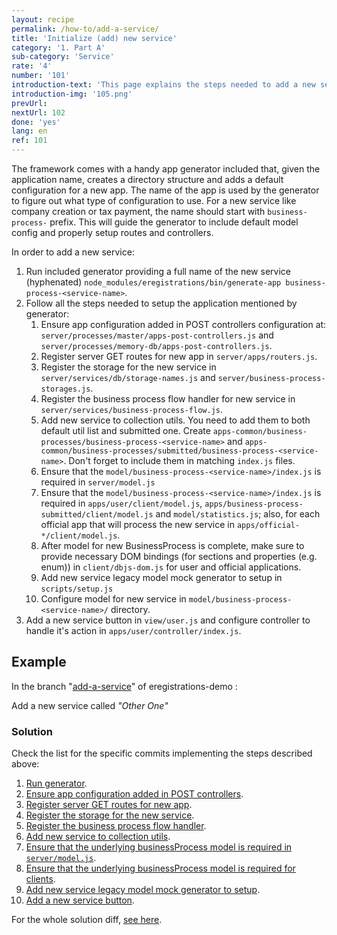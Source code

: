 ```yaml
---
layout: recipe
permalink: /how-to/add-a-service/
title: 'Initialize (add) new service'
category: '1. Part A'
sub-category: 'Service'
rate: '4'
number: '101'
introduction-text: 'This page explains the steps needed to add a new service to the application. This covers running included app generator and configuring steps needed to fully set up a service. The further service configuration, like adding section and payments, is not covered here.'
introduction-img: '105.png'
prevUrl:
nextUrl: 102
done: 'yes'
lang: en
ref: 101
---
```


The framework comes with a handy app generator included that, given the application name, creates a directory structure and adds a default configuration for a new app. The name of the app is used by the generator to figure out what type of configuration to use. For a new service like company creation or tax payment, the name should start with `business-process-` prefix. This will guide the generator to include default model config and properly setup routes and controllers.

In order to add a new service:

1. Run included generator providing a full name of the new service (hyphenated) `node_modules/eregistrations/bin/generate-app business-process-<service-name>`.
2. Follow all the steps needed to setup the application mentioned by generator:
    1. Ensure app configuration added in POST controllers configuration at: `server/processes/master/apps-post-controllers.js` and `server/processes/memory-db/apps-post-controllers.js`.
    2. Register server GET routes for new app in `server/apps/routers.js`.
    3. Register the storage for the new service in `server/services/db/storage-names.js` and `server/business-process-storages.js`.
    4. Register the business process flow handler for new service in `server/services/business-process-flow.js`.
    5. Add new service to collection utils. You need to add them to both default util list and submitted one. Create `apps-common/business-processes/business-process-<service-name>` and `apps-common/business-processes/submitted/business-process-<service-name>`. Don't forget to include them in matching `index.js` files.
    6. Ensure that the `model/business-process-<service-name>/index.js` is required in `server/model.js`
    7. Ensure that the `model/business-process-<service-name>/index.js` is required in `apps/user/client/model.js`, `apps/business-process-submitted/client/model.js` and `model/statistics.js`; also, for each official app that will process the new service in `apps/official-*/client/model.js`.
    8. After model for new BusinessProcess is complete, make sure to provide necessary DOM bindings (for sections and properties (e.g. enum)) in `client/dbjs-dom.js` for user and official applications.
    9. Add new service legacy model mock generator to setup in `scripts/setup.js`
    10. Configure model for new service in `model/business-process-<service-name>/` directory.
3. Add a new service button in `view/user.js` and configure controller to handle it's action in `apps/user/controller/index.js`.

## Example

In the branch "[add-a-service](https://github.com/egovernment/eregistrations-demo/tree/add-a-service)" of eregistrations-demo :

Add a new service called *"Other One"*

### Solution

Check the list for the specific commits implementing the steps described above:

1. [Run generator](https://github.com/egovernment/eregistrations-demo/commit/b9377da25b530ce5c5531726c02285e62d6af9aa).
2. [Ensure app configuration added in POST controllers](https://github.com/egovernment/eregistrations-demo/commit/b2483c91993d3411962900285682e62186b1949a).
3. [Register server GET routes for new app](https://github.com/egovernment/eregistrations-demo/commit/c5d5b34bfa5c6d9f7fe1d5a1196eed4dccd9b09d).
4. [Register the storage for the new service](https://github.com/egovernment/eregistrations-demo/commit/c44bb93e58964892f0c4e1c6a8ebbb57d1a20e9e).
5. [Register the business process flow handler](https://github.com/egovernment/eregistrations-demo/commit/a3fe04c7df15eb94b609f2898446ec85a9b6cda4).
6. [Add new service to collection utils](https://github.com/egovernment/eregistrations-demo/commit/46ba5964c296d4a41d74e221cc1a8a58833c94c6).
7. [Ensure that the underlying businessProcess model is required in `server/model.js`](https://github.com/egovernment/eregistrations-demo/commit/3120cb90cb5470c3445cf230b8a1aec91c7eb1f7).
8. [Ensure that the underlying businessProcess model is required for clients](https://github.com/egovernment/eregistrations-demo/commit/c1c76fa2f3e89ba99649937cd4809be892499cd3).
9. [Add new service legacy model mock generator to setup](https://github.com/egovernment/eregistrations-demo/commit/add5a10a2c73f918899d54532fd458de57bd2704).
10. [Add a new service button](https://github.com/egovernment/eregistrations-demo/commit/17efc0edd97bfc4b85b1e61f1ff2b628d9f483e1).

For the whole solution diff, [see here](https://github.com/egovernment/eregistrations-demo/compare/add-a-service...add-a-service-solution#files).

